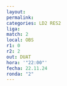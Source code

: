 ```yaml
---
layout: 
permalink: 
categories: LD2 RES2
liga: 
match: 2
local: OBS
r1: 0
r2: 2
out: DUAT
hora: '"22:00"'
fecha: 22.11.24
ronda: "2"
---
```

